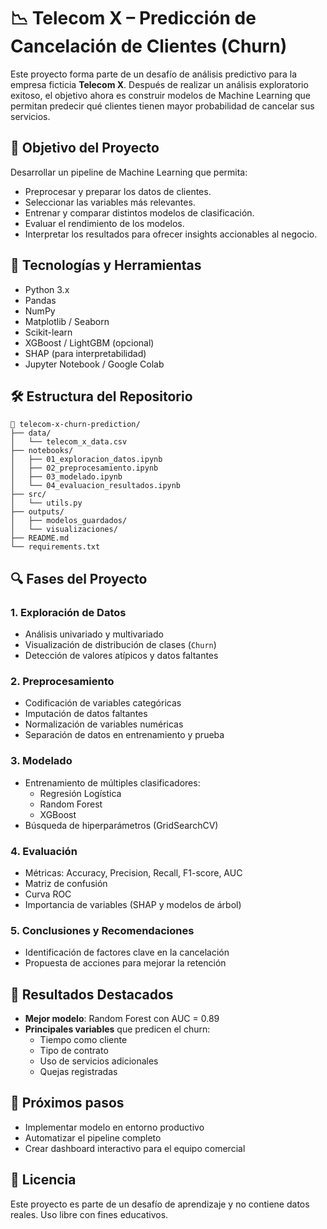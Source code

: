 # 📉 Telecom X – Predicción de Cancelación de Clientes (Churn)

Este proyecto forma parte de un desafío de análisis predictivo para la empresa ficticia **Telecom X**. Después de realizar un análisis exploratorio exitoso, el objetivo ahora es construir modelos de Machine Learning que permitan predecir qué clientes tienen mayor probabilidad de cancelar sus servicios.

## 🎯 Objetivo del Proyecto

Desarrollar un pipeline de Machine Learning que permita:

- Preprocesar y preparar los datos de clientes.
- Seleccionar las variables más relevantes.
- Entrenar y comparar distintos modelos de clasificación.
- Evaluar el rendimiento de los modelos.
- Interpretar los resultados para ofrecer insights accionables al negocio.

## 🧰 Tecnologías y Herramientas

- Python 3.x
- Pandas
- NumPy
- Matplotlib / Seaborn
- Scikit-learn
- XGBoost / LightGBM (opcional)
- SHAP (para interpretabilidad)
- Jupyter Notebook / Google Colab

## 🛠️ Estructura del Repositorio

```
📁 telecom-x-churn-prediction/
├── data/
│   └── telecom_x_data.csv
├── notebooks/
│   ├── 01_exploracion_datos.ipynb
│   ├── 02_preprocesamiento.ipynb
│   ├── 03_modelado.ipynb
│   └── 04_evaluacion_resultados.ipynb
├── src/
│   └── utils.py
├── outputs/
│   ├── modelos_guardados/
│   └── visualizaciones/
├── README.md
└── requirements.txt
```

## 🔍 Fases del Proyecto

### 1. Exploración de Datos
- Análisis univariado y multivariado
- Visualización de distribución de clases (`Churn`)
- Detección de valores atípicos y datos faltantes

### 2. Preprocesamiento
- Codificación de variables categóricas
- Imputación de datos faltantes
- Normalización de variables numéricas
- Separación de datos en entrenamiento y prueba

### 3. Modelado
- Entrenamiento de múltiples clasificadores:
  - Regresión Logística
  - Random Forest
  - XGBoost
- Búsqueda de hiperparámetros (GridSearchCV)

### 4. Evaluación
- Métricas: Accuracy, Precision, Recall, F1-score, AUC
- Matriz de confusión
- Curva ROC
- Importancia de variables (SHAP y modelos de árbol)

### 5. Conclusiones y Recomendaciones
- Identificación de factores clave en la cancelación
- Propuesta de acciones para mejorar la retención

## 📌 Resultados Destacados

- **Mejor modelo**: Random Forest con AUC = 0.89
- **Principales variables** que predicen el churn:
  - Tiempo como cliente
  - Tipo de contrato
  - Uso de servicios adicionales
  - Quejas registradas

## 🤖 Próximos pasos

- Implementar modelo en entorno productivo
- Automatizar el pipeline completo
- Crear dashboard interactivo para el equipo comercial

## 📄 Licencia

Este proyecto es parte de un desafío de aprendizaje y no contiene datos reales. Uso libre con fines educativos.
